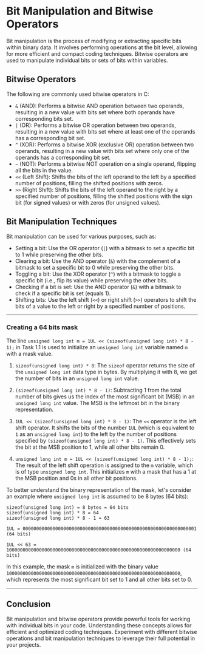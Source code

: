 # Bit Manipulation and Bitwise Operators

Bit manipulation is the process of modifying or extracting specific bits within binary data. It involves performing operations at the bit level, allowing for more efficient and compact coding techniques. Bitwise operators are used to manipulate individual bits or sets of bits within variables.

## Bitwise Operators

The following are commonly used bitwise operators in C:

- `&` (AND): Performs a bitwise AND operation between two operands, resulting in a new value with bits set where both operands have corresponding bits set.
- `|` (OR): Performs a bitwise OR operation between two operands, resulting in a new value with bits set where at least one of the operands has a corresponding bit set.
- `^` (XOR): Performs a bitwise XOR (exclusive OR) operation between two operands, resulting in a new value with bits set where only one of the operands has a corresponding bit set.
- `~` (NOT): Performs a bitwise NOT operation on a single operand, flipping all the bits in the value.
- `<<` (Left Shift): Shifts the bits of the left operand to the left by a specified number of positions, filling the shifted positions with zeros.
- `>>` (Right Shift): Shifts the bits of the left operand to the right by a specified number of positions, filling the shifted positions with the sign bit (for signed values) or with zeros (for unsigned values).

## Bit Manipulation Techniques

Bit manipulation can be used for various purposes, such as:

- Setting a bit: Use the OR operator (`|`) with a bitmask to set a specific bit to 1 while preserving the other bits.
- Clearing a bit: Use the AND operator (`&`) with the complement of a bitmask to set a specific bit to 0 while preserving the other bits.
- Toggling a bit: Use the XOR operator (`^`) with a bitmask to toggle a specific bit (i.e., flip its value) while preserving the other bits.
- Checking if a bit is set: Use the AND operator (`&`) with a bitmask to check if a specific bit is set (equals 1).
- Shifting bits: Use the left shift (`<<`) or right shift (`>>`) operators to shift the bits of a value to the left or right by a specified number of positions.
---
### Creating a 64 bits mask
The line `unsigned long int m = 1UL << (sizeof(unsigned long int) * 8 - 1);` in Task 1.1 is used to initialize an `unsigned long int` variable named `m` with a mask value.

1. `sizeof(unsigned long int) * 8`: The `sizeof` operator returns the size of the `unsigned long int` data type in bytes. By multiplying it with 8, we get the number of bits in an `unsigned long int` value.

2. `(sizeof(unsigned long int) * 8 - 1)`: Subtracting 1 from the total number of bits gives us the index of the most significant bit (MSB) in an `unsigned long int` value. The MSB is the leftmost bit in the binary representation.

3. `1UL << (sizeof(unsigned long int) * 8 - 1)`: The `<<` operator is the left shift operator. It shifts the bits of the number `1UL` (which is equivalent to `1` as an `unsigned long int`) to the left by the number of positions specified by `(sizeof(unsigned long int) * 8 - 1)`. This effectively sets the bit at the MSB position to 1, while all other bits remain 0.

4. `unsigned long int m = 1UL << (sizeof(unsigned long int) * 8 - 1);`: The result of the left shift operation is assigned to the `m` variable, which is of type `unsigned long int`. This initializes `m` with a mask that has a 1 at the MSB position and 0s in all other bit positions.

To better understand the binary representation of the mask, let's consider an example where `unsigned long int` is assumed to be 8 bytes (64 bits):

```
sizeof(unsigned long int) = 8 bytes = 64 bits
sizeof(unsigned long int) * 8 = 64
sizeof(unsigned long int) * 8 - 1 = 63

1UL = 0000000000000000000000000000000000000000000000000000000000000001 (64 bits)

1UL << 63 = 1000000000000000000000000000000000000000000000000000000000000000 (64 bits)

```


In this example, the mask `m` is initialized with the binary value `1000000000000000000000000000000000000000000000000000000000000000`, which represents the most significant bit set to 1 and all other bits set to 0.

---
## Conclusion

Bit manipulation and bitwise operators provide powerful tools for working with individual bits in your code. Understanding these concepts allows for efficient and optimized coding techniques. Experiment with different bitwise operations and bit manipulation techniques to leverage their full potential in your projects.
